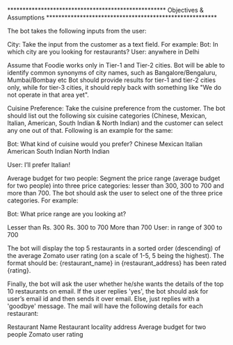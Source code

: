 ****************************************************  Objectives & Assumptions  ********************************************************

The bot takes the following inputs from the user:

City: Take the input from the customer as a text field. For example: Bot: In which city are you looking for restaurants? User: anywhere in Delhi

Assume that Foodie works only in Tier-1 and Tier-2 cities. Bot will be able to identify common synonyms of city names, such as Bangalore/Bengaluru, Mumbai/Bombay etc Bot should provide results for tier-1 and tier-2 cities only, while for tier-3 cities, it should reply back with something like "We do not operate in that area yet".

Cuisine Preference: Take the cuisine preference from the customer. The bot should list out the following six cuisine categories (Chinese, Mexican, Italian, American, South Indian & North Indian) and the customer can select any one out of that. Following is an example for the same:

Bot: What kind of cuisine would you prefer? Chinese Mexican Italian American South Indian North Indian

User: I’ll prefer Italian!

Average budget for two people: Segment the price range (average budget for two people) into three price categories: lesser than 300, 300 to 700 and more than 700. The bot should ask the user to select one of the three price categories. For example:

Bot: What price range are you looking at?

Lesser than Rs. 300 Rs. 300 to 700 More than 700 User: in range of 300 to 700

The bot will display the top 5 restaurants in a sorted order (descending) of the average Zomato user rating (on a scale of 1-5, 5 being the highest). The format should be: {restaurant_name} in {restaurant_address} has been rated {rating}.

Finally, the bot will ask the user whether he/she wants the details of the top 10 restaurants on email. If the user replies 'yes', the bot should ask for user’s email id and then sends it over email. Else, just replies with a 'goodbye' message. The mail will have the following details for each restaurant:

Restaurant Name Restaurant locality address Average budget for two people Zomato user rating
